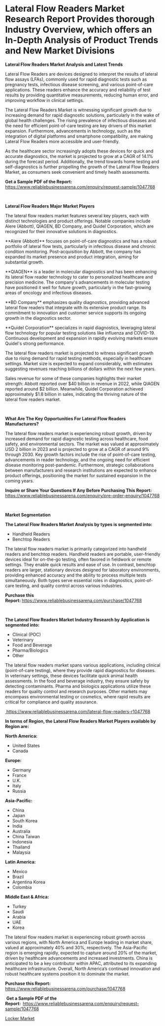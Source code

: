 <p><h1>Lateral Flow Readers Market Research Report Provides thorough Industry Overview, which offers an In-Depth Analysis of Product Trends and New Market Divisions</h1></p><p><strong>Lateral Flow Readers Market Analysis and Latest Trends</strong></p>
<p><p>Lateral Flow Readers are devices designed to interpret the results of lateral flow assays (LFAs), commonly used for rapid diagnostic tests such as pregnancy tests, infectious disease screening, and various point-of-care applications. These readers enhance the accuracy and reliability of test results by providing quantitative measurements, reducing human error, and improving workflow in clinical settings.</p><p>The Lateral Flow Readers Market is witnessing significant growth due to increasing demand for rapid diagnostic solutions, particularly in the wake of global health challenges. The rising prevalence of infectious diseases and the need for efficient point-of-care testing are key drivers of this market expansion. Furthermore, advancements in technology, such as the integration of digital platforms and smartphone compatibility, are making Lateral Flow Readers more accessible and user-friendly.</p><p>As the healthcare sector increasingly adopts these devices for quick and accurate diagnostics, the market is projected to grow at a CAGR of 14.1% during the forecast period. Additionally, the trend towards home testing and self-diagnostics is further propelling the growth of the Lateral Flow Readers Market, as consumers seek convenient and timely health assessments.</p></p>
<p><strong>Get a Sample PDF of the Report:&nbsp;</strong> <a href="https://www.reliablebusinessarena.com/enquiry/request-sample/1047768?utm_campaign=2488&utm_medium=2&utm_source=Github&utm_content=ia&utm_term=08042025&utm_id=lateral-flow-readers">https://www.reliablebusinessarena.com/enquiry/request-sample/1047768</a></p>
<p>&nbsp;</p>
<p><strong>Lateral Flow Readers Major Market Players</strong></p>
<p><p>The lateral flow readers market features several key players, each with distinct technologies and product offerings. Notable companies include Alere (Abbott), QIAGEN, BD Company, and Quidel Corporation, which are recognized for their innovative solutions in diagnostics.</p><p>**Alere (Abbott)** focuses on point-of-care diagnostics and has a robust portfolio of lateral flow tests, particularly in infectious disease and chronic condition monitoring. Post-acquisition by Abbott, the company has expanded its market presence and product integration, aiming for substantial growth.</p><p>**QIAGEN** is a leader in molecular diagnostics and has been enhancing its lateral flow reader technology to cater to personalized healthcare and precision medicine. The company's advancements in molecular testing have positioned it well for future growth, particularly in the fast-growing areas of oncology and infectious diseases.</p><p>**BD Company** emphasizes quality diagnostics, providing advanced lateral flow readers that integrate with its extensive product range. Its commitment to innovation and customer service supports its ongoing growth in the diagnostics sector.</p><p>**Quidel Corporation** specializes in rapid diagnostics, leveraging lateral flow technology for popular testing solutions like influenza and COVID-19. Continuous development and expansion in rapidly evolving markets ensure Quidel's strong performance.</p><p>The lateral flow readers market is projected to witness significant growth due to rising demand for rapid testing methods, especially in healthcare settings. Market size is expected to expand considerably, with estimates suggesting revenues reaching billions of dollars within the next few years.</p><p>Sales revenue for some of these companies highlights their market strength: Abbott reported over $40 billion in revenue in 2022, while QIAGEN reported around $2 billion. Meanwhile, Quidel Corporation achieved approximately $1.8 billion in sales, indicating the thriving nature of the lateral flow readers market.</p></p>
<p>&nbsp;</p>
<p><strong>What Are The Key Opportunities For Lateral Flow Readers Manufacturers?</strong></p>
<p><p>The lateral flow readers market is experiencing robust growth, driven by increased demand for rapid diagnostic testing across healthcare, food safety, and environmental sectors. The market was valued at approximately USD 2 billion in 2023 and is projected to grow at a CAGR of around 9% through 2030. Key growth factors include the rise of point-of-care testing, advancements in reader technology, and the ongoing need for efficient disease monitoring post-pandemic. Furthermore, strategic collaborations between manufacturers and research institutions are expected to enhance product offerings, positioning the market for sustained expansion in the coming years.</p></p>
<p><strong>Inquire or Share Your Questions If Any Before Purchasing This Report:</strong> <a href="https://www.reliablebusinessarena.com/enquiry/pre-order-enquiry/1047768?utm_campaign=2488&utm_medium=2&utm_source=Github&utm_content=ia&utm_term=08042025&utm_id=lateral-flow-readers">https://www.reliablebusinessarena.com/enquiry/pre-order-enquiry/1047768</a></p>
<p>&nbsp;</p>
<p><strong>Market Segmentation</strong></p>
<p><strong>The Lateral Flow Readers Market Analysis by types is segmented into:</strong></p>
<p><ul><li>Handheld Readers</li><li>Benchtop Readers</li></ul></p>
<p><p>The lateral flow readers market is primarily categorized into handheld readers and benchtop readers. Handheld readers are portable, user-friendly devices ideal for on-the-go testing, often favored in fieldwork or remote settings. They enable quick results and ease of use. In contrast, benchtop readers are larger, stationary devices designed for laboratory environments, providing enhanced accuracy and the ability to process multiple tests simultaneously. Both types serve essential roles in diagnostics, point-of-care testing, and quality control across various industries.</p></p>
<p><strong>Purchase this Report:&nbsp;</strong><a href="https://www.reliablebusinessarena.com/purchase/1047768?utm_campaign=2488&utm_medium=2&utm_source=Github&utm_content=ia&utm_term=08042025&utm_id=lateral-flow-readers">https://www.reliablebusinessarena.com/purchase/1047768</a></p>
<p>&nbsp;</p>
<p><strong>The Lateral Flow Readers Market Industry Research by Application is segmented into:</strong></p>
<p><ul><li>Clinical (POC)</li><li>Veterinary</li><li>Food and Beverage</li><li>Pharma/Biologics</li><li>Other</li></ul></p>
<p><p>The lateral flow readers market spans various applications, including clinical (point-of-care testing), where they provide rapid diagnostics for diseases. In veterinary settings, these devices facilitate quick animal health assessments. In the food and beverage industry, they ensure safety by detecting contaminants. Pharma and biologics applications utilize these readers for quality control and research purposes. Other markets may encompass environmental testing or cosmetics, where rapid results are critical for compliance and quality assurance.</p></p>
<p><a href="https://www.reliablebusinessarena.com/lateral-flow-readers-r1047768?utm_campaign=2488&utm_medium=2&utm_source=Github&utm_content=ia&utm_term=08042025&utm_id=lateral-flow-readers">&nbsp;https://www.reliablebusinessarena.com/lateral-flow-readers-r1047768</a></p>
<p><strong>In terms of Region, the Lateral Flow Readers Market Players available by Region are:</strong></p>
<p>
    <p> <strong> North America: </strong>
        <ul>
            <li>United States</li>
            <li>Canada</li>
        </ul>
        </p> 
    <p> <strong> Europe: </strong>
        <ul>
            <li>Germany</li>
            <li>France</li>
            <li>U.K.</li>
            <li>Italy</li>
            <li>Russia</li>
        </ul>
        </p> 
    <p> <strong> Asia-Pacific: </strong>
        <ul>
            <li>China</li>
            <li>Japan</li>
            <li>South Korea</li>
            <li>India</li>
            <li>Australia</li>
            <li>China Taiwan</li>
            <li>Indonesia</li>
            <li>Thailand</li>
            <li>Malaysia</li>
        </ul>
        </p> 
    <p> <strong> Latin America: </strong>
        <ul>
            <li>Mexico</li>
            <li>Brazil</li>
            <li>Argentina Korea</li>
            <li>Colombia</li>
        </ul>
        </p> 
    <p> <strong> Middle East & Africa: </strong>
        <ul>
            <li>Turkey</li>
            <li>Saudi</li>
            <li>Arabia</li>
            <li>UAE</li>
            <li>Korea</li>
        </ul>
    </p>
    </p>
<p><p>The lateral flow readers market is experiencing robust growth across various regions, with North America and Europe leading in market share, valued at approximately 40% and 30%, respectively. The Asia-Pacific region is emerging rapidly, expected to capture around 20% of the market, driven by healthcare advancements and increased investments. China is anticipated to be a key contributor within APAC, attributed to its expanding healthcare infrastructure. Overall, North America’s continued innovation and robust healthcare systems position it to dominate the market.</p></p>
<p><strong>Purchase this Report: </strong><a href="https://www.reliablebusinessarena.com/purchase/1047768?utm_campaign=2488&utm_medium=2&utm_source=Github&utm_content=ia&utm_term=08042025&utm_id=lateral-flow-readers">https://www.reliablebusinessarena.com/purchase/1047768</a></p>
<p>&nbsp;<strong>Get a Sample PDF of the Report:&nbsp;&nbsp;</strong><a href="https://www.reliablebusinessarena.com/enquiry/request-sample/1047768?utm_campaign=2488&utm_medium=2&utm_source=Github&utm_content=ia&utm_term=08042025&utm_id=lateral-flow-readers">https://www.reliablebusinessarena.com/enquiry/request-sample/1047768</a></p>
<p><strong></strong></p>
<p><p><a href="https://github.com/oliveroste6/Market-Research-Report-List-1/blob/main/locker-market.md?utm_campaign=2488&utm_medium=2&utm_source=Github&utm_content=ia&utm_term=08042025&utm_id=lateral-flow-readers">Locker Market</a></p></p>